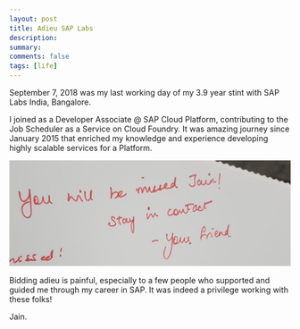 ```yaml
---
layout: post
title: Adieu SAP Labs
description: 
summary: 
comments: false
tags: [life]
---
```


September 7, 2018 was my last working day of my 3.9 year stint with SAP Labs India, Bangalore.

I joined as a Developer Associate @ SAP Cloud Platform, contributing to the Job Scheduler as a Service on Cloud Foundry. It was amazing journey since January 2015 that enriched my knowledge and experience developing highly scalable services for a Platform. 

![message](/assets/images/sap-message.jpg)

Bidding adieu is painful, especially to a few people who supported and guided me through my career in SAP. It was indeed a privilege working with these folks!

Jain.